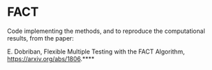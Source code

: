 # FACT

Code implementing the methods, and to reproduce the computational results, from the paper:

E. Dobriban, Flexible Multiple Testing with the FACT Algorithm, https://arxiv.org/abs/1806.****
